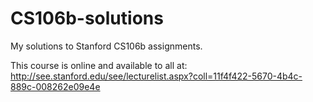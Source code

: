 CS106b-solutions
================

My solutions to Stanford CS106b assignments.

This course is online and available to all at:
http://see.stanford.edu/see/lecturelist.aspx?coll=11f4f422-5670-4b4c-889c-008262e09e4e
